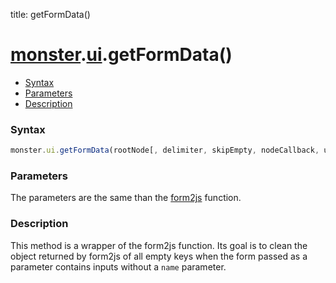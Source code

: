 title: getFormData()

# [monster][monster].[ui][ui].getFormData()

* [Syntax](#syntax)
* [Parameters](#parameters)
* [Description](#description)

### Syntax
```javascript
monster.ui.getFormData(rootNode[, delimiter, skipEmpty, nodeCallback, useIdIfEmptyName]);
```

### Parameters
The parameters are the same than the [form2js][form2js] function.

### Description
This method is a wrapper of the form2js function. Its goal is to clean the object returned by form2js of all empty keys when the form passed as a parameter contains inputs without a `name` parameter.

[monster]: ../../monster.md
[ui]: ../ui.md

[form2js]: https://github.com/maxatwork/form2js#form2js
